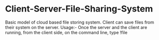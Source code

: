 Client-Server-File-Sharing-System
=================================
Basic model of cloud based file storing system. Client can save files from their system on the server.
Usage:-
Once the server and the client are running, from the client side, on the command line, type !file <path to the file>
